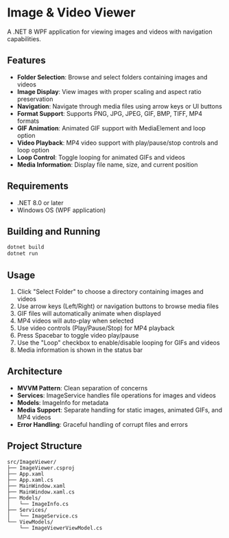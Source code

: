 # Image & Video Viewer

A .NET 8 WPF application for viewing images and videos with navigation capabilities.

## Features

- **Folder Selection**: Browse and select folders containing images and videos
- **Image Display**: View images with proper scaling and aspect ratio preservation
- **Navigation**: Navigate through media files using arrow keys or UI buttons
- **Format Support**: Supports PNG, JPG, JPEG, GIF, BMP, TIFF, MP4 formats
- **GIF Animation**: Animated GIF support with MediaElement and loop option
- **Video Playback**: MP4 video support with play/pause/stop controls and loop option
- **Loop Control**: Toggle looping for animated GIFs and videos
- **Media Information**: Display file name, size, and current position

## Requirements

- .NET 8.0 or later
- Windows OS (WPF application)

## Building and Running

```bash
dotnet build
dotnet run
```

## Usage

1. Click "Select Folder" to choose a directory containing images and videos
2. Use arrow keys (Left/Right) or navigation buttons to browse media files
3. GIF files will automatically animate when displayed
4. MP4 videos will auto-play when selected
5. Use video controls (Play/Pause/Stop) for MP4 playback
6. Press Spacebar to toggle video play/pause
7. Use the "Loop" checkbox to enable/disable looping for GIFs and videos
8. Media information is shown in the status bar

## Architecture

- **MVVM Pattern**: Clean separation of concerns
- **Services**: ImageService handles file operations for images and videos
- **Models**: ImageInfo for metadata
- **Media Support**: Separate handling for static images, animated GIFs, and MP4 videos
- **Error Handling**: Graceful handling of corrupt files and errors

## Project Structure

```
src/ImageViewer/
├── ImageViewer.csproj
├── App.xaml
├── App.xaml.cs
├── MainWindow.xaml
├── MainWindow.xaml.cs
├── Models/
│   └── ImageInfo.cs
├── Services/
│   └── ImageService.cs
└── ViewModels/
    └── ImageViewerViewModel.cs
```